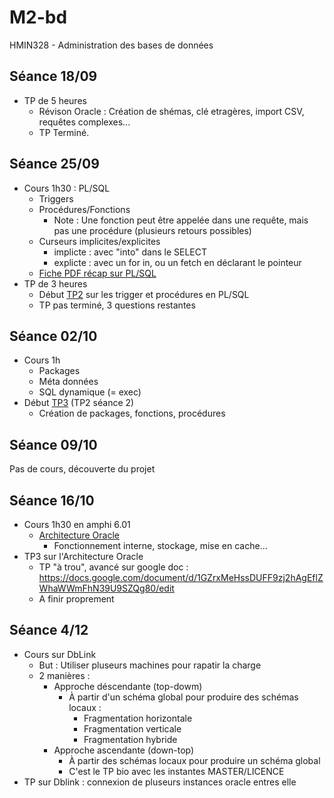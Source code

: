 # M2-bd
HMIN328 - Administration des bases de données

## Séance 18/09
- TP de 5 heures
	- Révison Oracle : Création de shémas, clé etragères, import CSV, requêtes complexes...
	- TP Terminé.

## Séance 25/09
- Cours 1h30 : PL/SQL
	- Triggers
	- Procédures/Fonctions
        - Note : Une fonction peut être appelée dans une requête, mais pas une procédure (plusieurs retours possibles)
	- Curseurs implicites/explicites
        - implicte : avec "into" dans le SELECT
        - explicte : avec un for in, ou un fetch en déclarant le pointeur
	- [Fiche PDF récap sur PL/SQL](https://github.com/Doelia/M2-bd/raw/master/TP2-plsql/HMIN328_c1.pdf)
- TP de 3 heures
	- Début [TP2](https://github.com/Doelia/M2-bd/raw/master/TP2-plsql/HMIN328_TP2.pdf) sur les trigger et procédures en PL/SQL
	- TP pas terminé, 3 questions restantes

## Séance 02/10
- Cours 1h
	- Packages
	- Méta données
	- SQL dynamique (= exec)
- Début [TP3](https://github.com/Doelia/M2-bd/raw/master/TP2-plsql/HMIN328_TP3.pdf) (TP2 séance 2)
    - Création de packages, fonctions, procédures

## Séance 09/10
Pas de cours, découverte du projet

## Séance 16/10
- Cours 1h30 en amphi 6.01
    - [Architecture Oracle](https://github.com/Doelia/M2-bd/raw/master/TP3-ArchiOracle/HMIN328_ArchiOracle.pdf)
        - Fonctionnement interne, stockage, mise en cache...
- TP3 sur l'Architecture Oracle
    - TP "à trou", avancé sur google doc : https://docs.google.com/document/d/1GZrxMeHssDUFF9zj2hAgEflZWhaWWmFhN39U9SZQg80/edit
    - A finir proprement

## Séance 4/12
- Cours sur DbLink
    - But : Utiliser pluseurs machines pour rapatir la charge
    - 2 manières :
        - Approche déscendante (top-dowm)
            - À partir d'un schéma global pour produire des schémas locaux :
                - Fragmentation horizontale
                - Fragmentation verticale
                - Fragmentation hybride
        - Approche ascendante (down-top)
            - À partir des schémas locaux pour produire un schéma global
            - C'est le TP bio avec les instantes MASTER/LICENCE
- TP sur Dblink : connexion de pluseurs instances oracle entres elle
